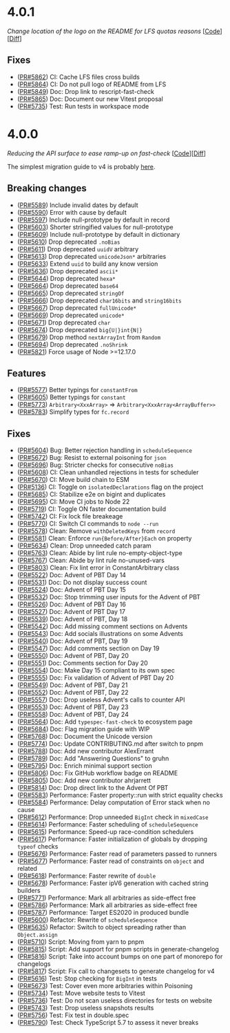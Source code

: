 # 4.0.1

_Change location of the logo on the README for LFS quotas reasons_
[[Code](https://github.com/dubzzz/fast-check/tree/v4.0.1)][[Diff](https://github.com/dubzzz/fast-check/compare/v4.0.0...v4.0.1)]

## Fixes

- ([PR#5862](https://github.com/dubzzz/fast-check/pull/5862)) CI: Cache LFS files cross builds
- ([PR#5864](https://github.com/dubzzz/fast-check/pull/5864)) CI: Do not pull logo of README from LFS
- ([PR#5849](https://github.com/dubzzz/fast-check/pull/5849)) Doc: Drop link to rescript-fast-check
- ([PR#5865](https://github.com/dubzzz/fast-check/pull/5865)) Doc: Document our new Vitest proposal
- ([PR#5735](https://github.com/dubzzz/fast-check/pull/5735)) Test: Run tests in workspace mode

# 4.0.0

_Reducing the API surface to ease ramp-up on fast-check_
[[Code](https://github.com/dubzzz/fast-check/tree/v4.0.0)][[Diff](https://github.com/dubzzz/fast-check/compare/v3.23.2...v4.0.0)]

The simplest migration guide to v4 is probably [here](https://fast-check.dev/docs/migration-guide/from-3.x-to-4.x/).

## Breaking changes

- ([PR#5589](https://github.com/dubzzz/fast-check/pull/5589)) Include invalid dates by default
- ([PR#5590](https://github.com/dubzzz/fast-check/pull/5590)) Error with cause by default
- ([PR#5597](https://github.com/dubzzz/fast-check/pull/5597)) Include null-prototype by default in record
- ([PR#5603](https://github.com/dubzzz/fast-check/pull/5603)) Shorter stringified values for null-prototype
- ([PR#5609](https://github.com/dubzzz/fast-check/pull/5609)) Include null-prototype by default in dictionary
- ([PR#5610](https://github.com/dubzzz/fast-check/pull/5610)) Drop deprecated `.noBias`
- ([PR#5611](https://github.com/dubzzz/fast-check/pull/5611)) Drop deprecated `uuidV` arbitrary
- ([PR#5613](https://github.com/dubzzz/fast-check/pull/5613)) Drop deprecated `unicodeJson*` arbitraries
- ([PR#5633](https://github.com/dubzzz/fast-check/pull/5633)) Extend `uuid` to build any know version
- ([PR#5636](https://github.com/dubzzz/fast-check/pull/5636)) Drop deprecated `ascii*`
- ([PR#5644](https://github.com/dubzzz/fast-check/pull/5644)) Drop deprecated `hexa*`
- ([PR#5664](https://github.com/dubzzz/fast-check/pull/5664)) Drop deprecated `base64`
- ([PR#5665](https://github.com/dubzzz/fast-check/pull/5665)) Drop deprecated `stringOf`
- ([PR#5666](https://github.com/dubzzz/fast-check/pull/5666)) Drop deprecated `char16bits` and `string16bits`
- ([PR#5667](https://github.com/dubzzz/fast-check/pull/5667)) Drop deprecated `fullUnicode*`
- ([PR#5669](https://github.com/dubzzz/fast-check/pull/5669)) Drop deprecated `unicode*`
- ([PR#5671](https://github.com/dubzzz/fast-check/pull/5671)) Drop deprecated `char`
- ([PR#5674](https://github.com/dubzzz/fast-check/pull/5674)) Drop deprecated `big{U|}int{N|}`
- ([PR#5679](https://github.com/dubzzz/fast-check/pull/5679)) Drop method `nextArrayInt` from `Random`
- ([PR#5694](https://github.com/dubzzz/fast-check/pull/5694)) Drop deprecated `.noShrink`
- ([PR#5821](https://github.com/dubzzz/fast-check/pull/5821)) Force usage of Node >=12.17.0

## Features

- ([PR#5577](https://github.com/dubzzz/fast-check/pull/5577)) Better typings for `constantFrom`
- ([PR#5605](https://github.com/dubzzz/fast-check/pull/5605)) Better typings for `constant`
- ([PR#5773](https://github.com/dubzzz/fast-check/pull/5773)) `Arbitrary<XxxArray>` => `Arbitrary<XxxArray<ArrayBuffer>>`
- ([PR#5783](https://github.com/dubzzz/fast-check/pull/5783)) Simplify types for `fc.record`

## Fixes

- ([PR#5604](https://github.com/dubzzz/fast-check/pull/5604)) Bug: Better rejection handling in `scheduleSequence`
- ([PR#5672](https://github.com/dubzzz/fast-check/pull/5672)) Bug: Resist to external poisoning for `json`
- ([PR#5696](https://github.com/dubzzz/fast-check/pull/5696)) Bug: Stricter checks for consecutive `noBias`
- ([PR#5608](https://github.com/dubzzz/fast-check/pull/5608)) CI: Clean unhandled rejections in tests for scheduler
- ([PR#5670](https://github.com/dubzzz/fast-check/pull/5670)) CI: Move build chain to ESM
- ([PR#5136](https://github.com/dubzzz/fast-check/pull/5136)) CI: Toggle on `isolatedDeclarations` flag on the project
- ([PR#5685](https://github.com/dubzzz/fast-check/pull/5685)) CI: Stabilize e2e on bigint and duplicates
- ([PR#5695](https://github.com/dubzzz/fast-check/pull/5695)) CI: Move CI jobs to Node 22
- ([PR#5719](https://github.com/dubzzz/fast-check/pull/5719)) CI: Toggle ON faster documentation build
- ([PR#5742](https://github.com/dubzzz/fast-check/pull/5742)) CI: Fix lock file breakeage
- ([PR#5770](https://github.com/dubzzz/fast-check/pull/5770)) CI: Switch CI commands to `node --run`
- ([PR#5578](https://github.com/dubzzz/fast-check/pull/5578)) Clean: Remove `withDeletedKeys` from `record`
- ([PR#5581](https://github.com/dubzzz/fast-check/pull/5581)) Clean: Enforce `run{Before/After}Each` on property
- ([PR#5634](https://github.com/dubzzz/fast-check/pull/5634)) Clean: Drop unneeded catch param
- ([PR#5763](https://github.com/dubzzz/fast-check/pull/5763)) Clean: Abide by lint rule no-empty-object-type
- ([PR#5767](https://github.com/dubzzz/fast-check/pull/5767)) Clean: Abide by lint rule no-unused-vars
- ([PR#5803](https://github.com/dubzzz/fast-check/pull/5803)) Clean: Fix lint error in ConstantArbitrary class
- ([PR#5522](https://github.com/dubzzz/fast-check/pull/5522)) Doc: Advent of PBT Day 14
- ([PR#5531](https://github.com/dubzzz/fast-check/pull/5531)) Doc: Do not display success count
- ([PR#5524](https://github.com/dubzzz/fast-check/pull/5524)) Doc: Advent of PBT Day 15
- ([PR#5532](https://github.com/dubzzz/fast-check/pull/5532)) Doc: Stop trimming user inputs for the Advent of PBT
- ([PR#5526](https://github.com/dubzzz/fast-check/pull/5526)) Doc: Advent of PBT Day 16
- ([PR#5527](https://github.com/dubzzz/fast-check/pull/5527)) Doc: Advent of PBT Day 17
- ([PR#5539](https://github.com/dubzzz/fast-check/pull/5539)) Doc: Advent of PBT, Day 18
- ([PR#5542](https://github.com/dubzzz/fast-check/pull/5542)) Doc: Add missing comment sections on Advents
- ([PR#5543](https://github.com/dubzzz/fast-check/pull/5543)) Doc: Add socials illustrations on some Advents
- ([PR#5540](https://github.com/dubzzz/fast-check/pull/5540)) Doc: Advent of PBT, Day 19
- ([PR#5547](https://github.com/dubzzz/fast-check/pull/5547)) Doc: Add comments section on Day 19
- ([PR#5550](https://github.com/dubzzz/fast-check/pull/5550)) Doc: Advent of PBT, Day 20
- ([PR#5551](https://github.com/dubzzz/fast-check/pull/5551)) Doc: Comments section for Day 20
- ([PR#5554](https://github.com/dubzzz/fast-check/pull/5554)) Doc: Make Day 15 compliant to its own spec
- ([PR#5555](https://github.com/dubzzz/fast-check/pull/5555)) Doc: Fix validation of Advent of PBT Day 20
- ([PR#5549](https://github.com/dubzzz/fast-check/pull/5549)) Doc: Advent of PBT, Day 21
- ([PR#5552](https://github.com/dubzzz/fast-check/pull/5552)) Doc: Advent of PBT, Day 22
- ([PR#5557](https://github.com/dubzzz/fast-check/pull/5557)) Doc: Drop useless Advent's calls to counter API
- ([PR#5553](https://github.com/dubzzz/fast-check/pull/5553)) Doc: Advent of PBT, Day 23
- ([PR#5558](https://github.com/dubzzz/fast-check/pull/5558)) Doc: Advent of PBT, Day 24
- ([PR#5564](https://github.com/dubzzz/fast-check/pull/5564)) Doc: Add `typespec-fast-check` to ecosystem page
- ([PR#5684](https://github.com/dubzzz/fast-check/pull/5684)) Doc: Flag migration guide with WIP
- ([PR#5768](https://github.com/dubzzz/fast-check/pull/5768)) Doc: Document the Unicode version
- ([PR#5774](https://github.com/dubzzz/fast-check/pull/5774)) Doc: Update CONTRIBUTING.md after switch to pnpm
- ([PR#5788](https://github.com/dubzzz/fast-check/pull/5788)) Doc: Add new contributor AlexErrant
- ([PR#5789](https://github.com/dubzzz/fast-check/pull/5789)) Doc: Add "Answering Questions" to gruhn
- ([PR#5795](https://github.com/dubzzz/fast-check/pull/5795)) Doc: Enrich minimal support section
- ([PR#5806](https://github.com/dubzzz/fast-check/pull/5806)) Doc: Fix GitHub workflow badge on README
- ([PR#5805](https://github.com/dubzzz/fast-check/pull/5805)) Doc: Add new contributor ahrjarrett
- ([PR#5814](https://github.com/dubzzz/fast-check/pull/5814)) Doc: Drop direct link to the Advent Of PBT
- ([PR#5583](https://github.com/dubzzz/fast-check/pull/5583)) Performance: Faster property::run with strict equality checks
- ([PR#5584](https://github.com/dubzzz/fast-check/pull/5584)) Performance: Delay computation of Error stack when no cause
- ([PR#5612](https://github.com/dubzzz/fast-check/pull/5612)) Performance: Drop unneeded `BigInt` check in `mixedCase`
- ([PR#5614](https://github.com/dubzzz/fast-check/pull/5614)) Performance: Faster scheduling of `scheduleSequence`
- ([PR#5615](https://github.com/dubzzz/fast-check/pull/5615)) Performance: Speed-up race-condition schedulers
- ([PR#5617](https://github.com/dubzzz/fast-check/pull/5617)) Performance: Faster initialization of globals by dropping `typeof` checks
- ([PR#5676](https://github.com/dubzzz/fast-check/pull/5676)) Performance: Faster read of parameters passed to runners
- ([PR#5677](https://github.com/dubzzz/fast-check/pull/5677)) Performance: Faster read of constraints on `object` and related
- ([PR#5618](https://github.com/dubzzz/fast-check/pull/5618)) Performance: Faster rewrite of `double`
- ([PR#5678](https://github.com/dubzzz/fast-check/pull/5678)) Performance: Faster ipV6 generation with cached string builders
- ([PR#5771](https://github.com/dubzzz/fast-check/pull/5771)) Performance: Mark all arbitraries as side-effect free
- ([PR#5786](https://github.com/dubzzz/fast-check/pull/5786)) Performance: Mark all arbitraries as side-effect free
- ([PR#5787](https://github.com/dubzzz/fast-check/pull/5787)) Performance: Target ES2020 in produced bundle
- ([PR#5600](https://github.com/dubzzz/fast-check/pull/5600)) Refactor: Rewrite of `scheduleSequence`
- ([PR#5635](https://github.com/dubzzz/fast-check/pull/5635)) Refactor: Switch to object spreading rather than `Object.assign`
- ([PR#5710](https://github.com/dubzzz/fast-check/pull/5710)) Script: Moving from yarn to pnpm
- ([PR#5815](https://github.com/dubzzz/fast-check/pull/5815)) Script: Add support for pnpm scripts in generate-changelog
- ([PR#5816](https://github.com/dubzzz/fast-check/pull/5816)) Script: Take into account bumps on one part of monorepo for changelogs
- ([PR#5817](https://github.com/dubzzz/fast-check/pull/5817)) Script: Fix call to changesets to generate changelog for v4
- ([PR#5616](https://github.com/dubzzz/fast-check/pull/5616)) Test: Stop checking for `BigInt` in tests
- ([PR#5673](https://github.com/dubzzz/fast-check/pull/5673)) Test: Cover even more arbitraries within Poisoning
- ([PR#5734](https://github.com/dubzzz/fast-check/pull/5734)) Test: Move website tests to Vitest
- ([PR#5736](https://github.com/dubzzz/fast-check/pull/5736)) Test: Do not scan useless directories for tests on website
- ([PR#5743](https://github.com/dubzzz/fast-check/pull/5743)) Test: Drop useless snapshots results
- ([PR#5756](https://github.com/dubzzz/fast-check/pull/5756)) Test: Fix test in double.spec
- ([PR#5790](https://github.com/dubzzz/fast-check/pull/5790)) Test: Check TypeScript 5.7 to assess it never breaks
